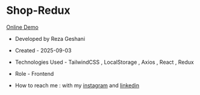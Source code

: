 # Shop-Redux           

[Online Demo]()

- Developed by Reza Geshani                  

- Created - 2025-09-03

- Technologies Used - TailwindCSS , LocalStorage , Axios , React , Redux

- Role - Frontend

- How to reach me : with my [instagram](https://www.instagram.com/rezageshani_web) and [linkedin](http://www.linkedin.com/in/reza-geshani-web)


